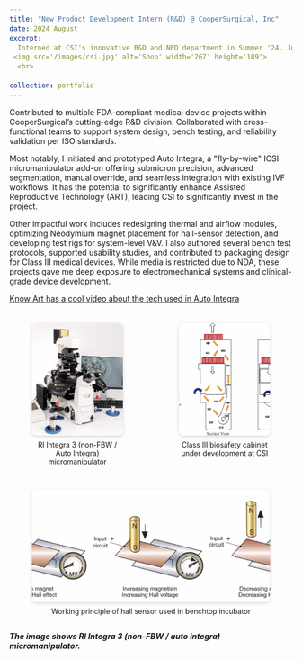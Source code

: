 ```yaml
---
title: "New Product Development Intern (R&D) @ CooperSurgical, Inc"
date: 2024 August 
excerpt: 
  Interned at CSI's innovative R&D and NPD department in Summer '24. Juggled multiple projects and collaborated with exceptional engineers.
 <img src='/images/csi.jpg' alt='Shop' width='267' height='189'>
  <br>

collection: portfolio
---
```


Contributed to multiple FDA-compliant medical device projects within CooperSurgical’s cutting-edge R&D division. Collaborated with cross-functional teams to support system design, bench testing, and reliability validation per ISO standards.

Most notably, I initiated and prototyped Auto Integra, a "fly-by-wire" ICSI micromanipulator add-on offering submicron precision, advanced segmentation, manual override, and seamless integration with existing IVF workflows. It has the potential to significantly enhance Assisted Reproductive Technology (ART), leading CSI to significantly invest in the project. 

Other impactful work includes redesigning thermal and airflow modules, optimizing Neodymium magnet placement for hall-sensor detection, and developing test rigs for system-level V&V. I also authored several bench test protocols, supported usability studies, and contributed to packaging design for Class III medical devices. While media is restricted due to NDA, these projects gave me deep exposure to electromechanical systems and clinical-grade device development.

[Know Art has a cool video about the tech used in Auto Integra](https://www.youtube.com/watch?v=0GbrgwghUbM)

<div style="display: flex; justify-content: center; gap: 20px; margin-top: 1.5em; max-width: 800px; margin-left: auto; margin-right: auto;">
  <figure style="text-align: center; flex: 1;">
    <img src="/images/icsi.png" alt="RI Integra 3" style="height: 200px; width: 100%; object-fit: cover; border-radius: 8px; box-shadow: 0 2px 6px rgba(0,0,0,0.15);">
    <figcaption style="font-size: 0.9em; margin-top: 0.5em;">RI Integra 3 (non-FBW / Auto Integra) micromanipulator</figcaption>
  </figure>
  <figure style="text-align: center; flex: 1;">
    <img src="/images/Screenshot 2025-07-11 115207.png" alt="Biosafety Cabinet" style="height: 200px; width: 100%; object-fit: cover; border-radius: 8px; box-shadow: 0 2px 6px rgba(0,0,0,0.15);">
    <figcaption style="font-size: 0.9em; margin-top: 0.5em;">Class III biosafety cabinet under development at CSI</figcaption>
  </figure>
</div>

<div style="display: flex; justify-content: center; gap: 20px; margin-top: 1em; max-width: 800px; margin-left: auto; margin-right: auto;">
  <figure style="text-align: center; flex: 1;">
    <img src="/images/Screenshot 2025-07-11 115602.png" alt="Hall Sensor Working" style="height: 200px; width: 100%; object-fit: cover; border-radius: 8px; box-shadow: 0 2px 6px rgba(0,0,0,0.15);">
    <figcaption style="font-size: 0.9em; margin-top: 0.5em;">Working principle of hall sensor used in benchtop incubator</figcaption>
  </figure>
</div>


***The image shows RI Integra 3 (non-FBW / auto integra) micromanipulator.***



